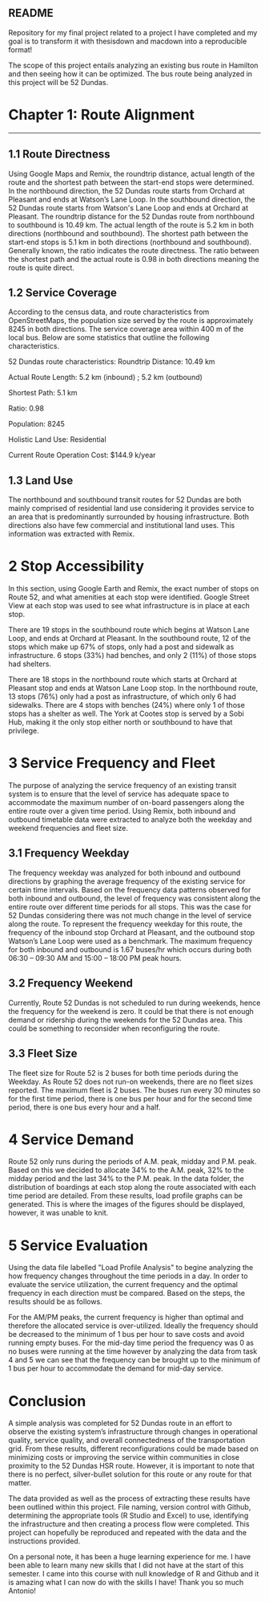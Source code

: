 ## README

Repository for my final project related to a project I have completed and my goal is to transform it with thesisdown and macdown into a reproducible format!

The scope of this project entails analyzing an existing bus route in Hamilton and then seeing how it can be optimized. The bus route being analyzed in this project will be 52 Dundas.

# Chapter 1: Route Alignment 
___

## 1.1 Route Directness
Using Google Maps and Remix, the roundtrip distance, actual length of the route and the shortest path between the start-end stops were determined. In the northbound direction, the 52 Dundas route starts from Orchard at Pleasant and ends at Watson’s Lane Loop. In the southbound direction, the 52 Dundas route starts from Watson's Lane Loop and ends at Orchard at Pleasant. The roundtrip distance for the 52 Dundas route from northbound to southbound is 10.49 km. The actual length of the route is 5.2 km in both directions (northbound and southbound). The shortest path between the start-end stops is 5.1 km in both directions (northbound and southbound). Generally known, the ratio indicates the route directness. The ratio between the shortest path and the actual route is 0.98 in both directions meaning the route is quite direct.

## 1.2 Service Coverage

According to the census data, and route characteristics from OpenStreetMaps, the population size served by the route is approximately 8245 in both directions. The service coverage area within 400 m of the local bus. Below are some statistics that outline the following characteristics.

52 Dundas route characteristics:
Roundtrip Distance: 10.49 km

Actual Route Length: 5.2 km (inbound) ; 5.2 km (outbound)

Shortest Path: 5.1 km

Ratio: 0.98

Population: 8245

Holistic Land Use: Residential

Current Route Operation Cost: $144.9 k/year

## 1.3 Land Use

The northbound and southbound transit routes for 52 Dundas are both mainly comprised of residential land use considering it provides service to an area that is predominantly surrounded by housing infrastructure. Both directions also have few commercial and institutional land uses. This information was extracted with Remix.

# 2 Stop Accessibility
In this section, using Google Earth and Remix, the exact number of stops on Route 52, and what amenities at each stop were identified. Google Street View at each stop was used to see what infrastructure is in place at each stop. 

There are 19 stops in the southbound route which begins at Watson Lane Loop, and ends at Orchard at Pleasant. In the southbound route, 12 of the stops which make up 67% of stops, only had a post and sidewalk as infrastructure. 6 stops (33%) had benches, and only 2 (11%) of those stops had shelters.

There are 18 stops in the northbound route which starts at Orchard at Pleasant stop and ends at Watson Lane Loop stop. In the northbound route, 13 stops (76%) only had a post as infrastructure, of which only 6 had sidewalks. There are 4 stops with benches (24%) where only 1 of those stops has a shelter as well. The York at Cootes stop is served by a Sobi Hub, making it the only stop either north or southbound to have that privilege.

# 3 Service Frequency and Fleet
The purpose of analyzing the service frequency of an existing transit system is to ensure that the level of service has adequate space to accommodate the maximum number of on-board passengers along the entire route over a given time period. Using Remix, both inbound and outbound timetable data were extracted to analyze both the weekday and weekend frequencies and fleet size.

## 3.1 Frequency Weekday
The frequency weekday was analyzed for both inbound and outbound directions by graphing the
average frequency of the existing service for certain time intervals. Based on the frequency data patterns observed for both inbound and outbound, the level of frequency was consistent along the entire route over different time periods for all stops. This was the case for 52 Dundas considering there was not much change in the level of service along the route. To represent the frequency weekday for this route, the frequency of the inbound stop Orchard at Pleasant, and the outbound stop Watson’s Lane Loop were used as a benchmark. The maximum frequency for both inbound and outbound is 1.67 buses/hr which occurs during both 06:30 – 09:30 AM and 15:00 – 18:00 PM peak hours.

## 3.2 Frequency Weekend
Currently, Route 52 Dundas is not scheduled to run during weekends, hence the frequency for the weekend is zero. It could be that there is not enough demand or ridership during the weekends for the 52 Dundas area. This could be something to reconsider when reconfiguring the route.

## 3.3 Fleet Size
The fleet size for Route 52 is 2 buses for both time periods during the Weekday. As Route 52 does not run-on weekends, there are no fleet sizes reported. The maximum fleet is 2 buses. The buses run every 30 minutes so for the first time period, there is one bus per hour and for the second time period, there is one bus every hour and a half.

# 4 Service Demand
Route 52 only runs during the periods of A.M. peak, midday and P.M. peak. Based on this we
decided to allocate 34% to the A.M. peak, 32% to the midday period and the last 34% to the P.M. peak. In the data folder, the distribution of boardings at each stop along the route associated with each time period are detailed. From these results, load profile graphs can be generated. This is where the images of the figures should be displayed, however, it was unable to knit.

# 5 Service Evaluation
Using the data file labelled "Load Profile Analysis" to begine analyzing the how frequency changes throughout the time periods in a day. In order to evaluate the service utilization, the current frequency and the optimal frequency in each direction must be compared. Based on the steps, the results should be as follows.

For the AM/PM peaks, the current frequency is higher than optimal and therefore the allocated service is over-utilized. Ideally the frequency should be decreased to the minimum of 1 bus per hour to save costs and avoid running empty buses. For the mid-day time period the frequency was 0 as no buses were running at the time however by analyzing the data from task 4 and 5 we can see that the frequency can be brought up to the minimum of 1 bus per hour to accommodate the demand for mid-day service. 


# Conclusion

A simple analysis was completed for 52 Dundas route in an effort to observe the existing system’s infrastructure through changes in operational quality, service quality, and overall connectedness of the transportation grid. From these results, different reconfigurations could be made based on minimizing costs or improving the service within communities in close proximity to the 52 Dundas HSR route. However, it is important to note that there is no perfect, silver-bullet solution for this route or any route for that matter.

The data provided as well as the process of extracting these results have been outlined within this project. File naming, version control with Github, determining the appropriate tools (R Studio and Excel) to use, identifying the infrastructure and then creating a process flow were completed. This project can hopefully be reproduced and repeated with the data and the instructions provided. 

On a personal note, it has been a huge learning experience for me. I have been able to learn many new skills that I did not have at the start of this semester. I came into this course with null knowledge of R and Github and it is amazing what I can now do with the skills I have! Thank you so much Antonio!

